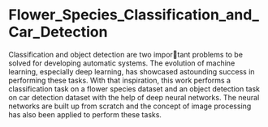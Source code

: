 # Flower_Species_Classification_and_Car_Detection
Classification and object detection are two important problems to be solved for developing automatic systems. The evolution of machine learning, especially deep learning, has showcased astounding success in performing these tasks. With that inspiration, this work performs a classification task on a flower species dataset and an object detection task on car detection dataset with the help of deep neural networks. The neural networks are built up from scratch and the concept of
image processing has also been applied to perform these tasks.

